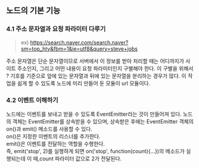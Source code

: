 ## 노드의 기본 기능
### 4.1 주소 문자열과 요청 파라미터 다루기

>ex) https://search.naver.com/search.naver?sm=top_hty&fbm=1&ie=utf8&query=steve+jobs

주소 문자열은 단순 문자열이므로 서버에서 이 정보를 받아 처리할 때는 어디까지가 사이트 주소인지, 그리고 어떤 내용이 요청 파라미터인지 구별해야 한다. 이 구별을 위해서 ? 기호를 기준으로 앞에 있는 문자열과 뒤에 있는 문자열을 분리하는 경우가 많다. 이 작업을 쉽게 할 수 있도록 노드에 미리 만들어 둔 모듈이 url 모듈이다.

### 4.2 이벤트 이해하기

노드에는 이벤트를 보내고 받을 수 있도록 EventEmitter라는 것이 만들어져 있다. 노드의 객체는 EventEmitter를 상속받을 수 있으며, 상속받은 후에는 EventEmitter 객체의 on()과 emit() 메소드를 사용할 수 있다.  
on()은 지정한 이벤트의 리스너를 추가한다.  
emit()은 이벤트를 전달하는 역할을 수행한다.  
즉, emit('stop', 2)를 실행하게 되면 on('stop', function(count){...})의 메소드가 실행되는데 이 때,count 파라미터 값으로 2가 전달된다.
